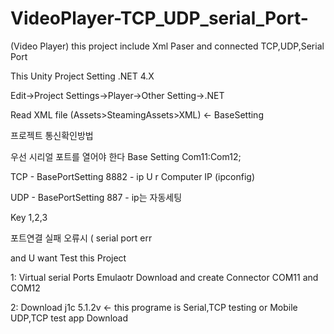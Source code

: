 # VideoPlayer-TCP_UDP_serial_Port-

(Video Player) 
this project include Xml Paser and connected TCP,UDP,Serial Port

This Unity Project Setting .NET 4.X

Edit->Project Settings->Player->Other Setting->.NET 

Read XML file (Assets>SteamingAssets>XML) <- BaseSetting

프로젝트 
통신확인방법

우선 시리얼 포트를 열어야 한다 Base Setting Com11:Com12;

TCP  - BasePortSetting 8882 - ip U r Computer IP (ipconfig)

UDP - BasePortSetting 887 - ip는 자동세팅 

Key 1,2,3 

포트연결 실패 오류시  ( serial port err

and U want Test this Project

1: Virtual serial Ports Emulaotr Download 
and create Connector COM11 and COM12

2: Download j1c 5.1.2v  <- this programe is Serial,TCP testing
or Mobile UDP,TCP test app 
Download
